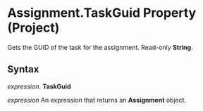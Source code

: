 
# Assignment.TaskGuid Property (Project)

Gets the GUID of the task for the assignment. Read-only  **String**.


## Syntax

 _expression_. **TaskGuid**

 _expression_ An expression that returns an **Assignment** object.

